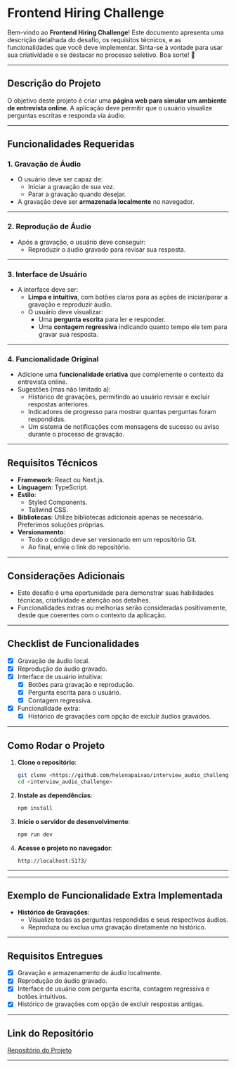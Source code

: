 # **Frontend Hiring Challenge**

Bem-vindo ao **Frontend Hiring Challenge**! Este documento apresenta uma descrição detalhada do desafio, os requisitos técnicos, e as funcionalidades que você deve implementar. Sinta-se à vontade para usar sua criatividade e se destacar no processo seletivo. Boa sorte! 🚀

---

## **Descrição do Projeto**

O objetivo deste projeto é criar uma **página web para simular um ambiente de entrevista online**. A aplicação deve permitir que o usuário visualize perguntas escritas e responda via áudio.

---

## **Funcionalidades Requeridas**

### **1. Gravação de Áudio**
- O usuário deve ser capaz de:
  - Iniciar a gravação de sua voz.
  - Parar a gravação quando desejar.
- A gravação deve ser **armazenada localmente** no navegador.

---

### **2. Reprodução de Áudio**
- Após a gravação, o usuário deve conseguir:
  - Reproduzir o áudio gravado para revisar sua resposta.

---

### **3. Interface de Usuário**
- A interface deve ser:
  - **Limpa e intuitiva**, com botões claros para as ações de iniciar/parar a gravação e reproduzir áudio.
  - O usuário deve visualizar:
    - Uma **pergunta escrita** para ler e responder.
    - Uma **contagem regressiva** indicando quanto tempo ele tem para gravar sua resposta.

---

### **4. Funcionalidade Original**
- Adicione uma **funcionalidade criativa** que complemente o contexto da entrevista online.
- Sugestões (mas não limitado a):
  - Histórico de gravações, permitindo ao usuário revisar e excluir respostas anteriores.
  - Indicadores de progresso para mostrar quantas perguntas foram respondidas.
  - Um sistema de notificações com mensagens de sucesso ou aviso durante o processo de gravação.

---

## **Requisitos Técnicos**

- **Framework**: React ou Next.js.
- **Linguagem**: TypeScript.
- **Estilo**: 
  - Styled Components.
  - Tailwind CSS.
- **Bibliotecas**: Utilize bibliotecas adicionais apenas se necessário. Preferimos soluções próprias.
- **Versionamento**: 
  - Todo o código deve ser versionado em um repositório Git.
  - Ao final, envie o link do repositório.

---

## **Considerações Adicionais**

- Este desafio é uma oportunidade para demonstrar suas habilidades técnicas, criatividade e atenção aos detalhes.
- Funcionalidades extras ou melhorias serão consideradas positivamente, desde que coerentes com o contexto da aplicação.

---

## **Checklist de Funcionalidades**

- [x] Gravação de áudio local.
- [x] Reprodução do áudio gravado.
- [x] Interface de usuário intuitiva:
  - [x] Botões para gravação e reprodução.
  - [x] Pergunta escrita para o usuário.
  - [x] Contagem regressiva.
- [x] Funcionalidade extra: 
  - [x] Histórico de gravações com opção de excluir áudios gravados.

---

## **Como Rodar o Projeto**

1. **Clone o repositório**:
   ```bash
   git clone <https://github.com/helenapaixao/interview_audio_challenge>
   cd <interview_audio_challenge>
   ```

2. **Instale as dependências**:
   ```bash
   npm install
   ```

3. **Inicie o servidor de desenvolvimento**:
   ```bash
   npm run dev
   ```

4. **Acesse o projeto no navegador**:
   ```
   http://localhost:5173/
   ```

---


---

## **Exemplo de Funcionalidade Extra Implementada**

- **Histórico de Gravações**:
  - Visualize todas as perguntas respondidas e seus respectivos áudios.
  - Reproduza ou exclua uma gravação diretamente no histórico.

---

## **Requisitos Entregues**

- [x] Gravação e armazenamento de áudio localmente.
- [x] Reprodução do áudio gravado.
- [x] Interface de usuário com pergunta escrita, contagem regressiva e botões intuitivos.
- [x] Histórico de gravações com opção de excluir respostas antigas.

---

## **Link do Repositório**

[Repositório do Projeto](#)

---
